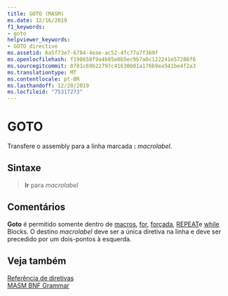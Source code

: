 ```yaml
---
title: GOTO (MASM)
ms.date: 12/16/2019
f1_keywords:
- goto
helpviewer_keywords:
- GOTO directive
ms.assetid: 6a5f73e7-6784-4eae-ac52-4fc77a7f369f
ms.openlocfilehash: f198658f9a4b85e0b5ec9b7a0c122241e57286f6
ms.sourcegitcommit: 0781c69b22797c41630601a176b9ea541be4f2a3
ms.translationtype: MT
ms.contentlocale: pt-BR
ms.lasthandoff: 12/20/2019
ms.locfileid: "75317273"
---
```

# <a name="goto"></a>GOTO

Transfere o assembly para a linha marcada **:** _macrolabel_.

## <a name="syntax"></a>Sintaxe

> **Ir** para *macrolabel*

## <a name="remarks"></a>Comentários

**Goto** é permitido somente dentro de [macros](macro.md), [for](for-masm.md), [forçada](forc.md), [REPEAT](repeat.md)e [while](while-masm.md) Blocks. O destino *macrolabel* deve ser a única diretiva na linha e deve ser precedido por um dois-pontos à esquerda.

## <a name="see-also"></a>Veja também

[Referência de diretivas](directives-reference.md)\
[MASM BNF Grammar](masm-bnf-grammar.md)
